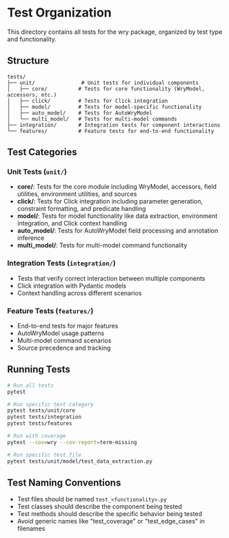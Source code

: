 # Test Organization

This directory contains all tests for the wry package, organized by test type and functionality.

## Structure

```
tests/
├── unit/               # Unit tests for individual components
│   ├── core/          # Tests for core functionality (WryModel, accessors, etc.)
│   ├── click/         # Tests for Click integration
│   ├── model/         # Tests for model-specific functionality
│   ├── auto_model/    # Tests for AutoWryModel
│   └── multi_model/   # Tests for multi-model commands
├── integration/       # Integration tests for component interactions
└── features/          # Feature tests for end-to-end functionality
```

## Test Categories

### Unit Tests (`unit/`)

- **core/**: Tests for the core module including WryModel, accessors, field utilities, environment utilities, and sources
- **click/**: Tests for Click integration including parameter generation, constraint formatting, and predicate handling
- **model/**: Tests for model functionality like data extraction, environment integration, and Click context handling
- **auto_model/**: Tests for AutoWryModel field processing and annotation inference
- **multi_model/**: Tests for multi-model command functionality

### Integration Tests (`integration/`)

- Tests that verify correct interaction between multiple components
- Click integration with Pydantic models
- Context handling across different scenarios

### Feature Tests (`features/`)

- End-to-end tests for major features
- AutoWryModel usage patterns
- Multi-model command scenarios
- Source precedence and tracking

## Running Tests

```bash
# Run all tests
pytest

# Run specific test category
pytest tests/unit/core
pytest tests/integration
pytest tests/features

# Run with coverage
pytest --cov=wry --cov-report=term-missing

# Run specific test file
pytest tests/unit/model/test_data_extraction.py
```

## Test Naming Conventions

- Test files should be named `test_<functionality>.py`
- Test classes should describe the component being tested
- Test methods should describe the specific behavior being tested
- Avoid generic names like "test_coverage" or "test_edge_cases" in filenames
